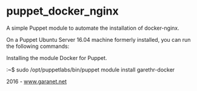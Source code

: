 # puppet_docker_nginx
A simple Puppet module to automate the installation of docker-nginx.

On a Puppet Ubuntu Server 16.04 machine formerly installed, you can run the following commands:

Installing the module Docker for Puppet.

:~$ sudo /opt/puppetlabs/bin/puppet module install garethr-docker

2016 - www.garanet.net
